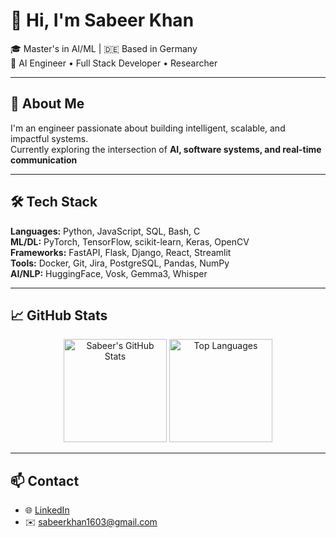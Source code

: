 # 👋 Hi, I'm Sabeer Khan

🎓 Master's in AI/ML | 🇩🇪 Based in Germany  
🚀 AI Engineer • Full Stack Developer • Researcher

---

## 🧠 About Me

I'm an engineer passionate about building intelligent, scalable, and impactful systems.  
Currently exploring the intersection of **AI, software systems, and real-time communication**

---

## 🛠️ Tech Stack

**Languages:** Python, JavaScript, SQL, Bash, C  
**ML/DL:** PyTorch, TensorFlow, scikit-learn, Keras, OpenCV  
**Frameworks:** FastAPI, Flask, Django, React, Streamlit  
**Tools:** Docker, Git, Jira, PostgreSQL, Pandas, NumPy  
**AI/NLP:** HuggingFace, Vosk, Gemma3, Whisper

---


## 📈 GitHub Stats

<p align="center">
  <img src="https://github-readme-stats.vercel.app/api?username=sabeer-khan&show_icons=true&theme=tokyonight" alt="Sabeer's GitHub Stats" height="165" />
  <img src="https://github-readme-stats.vercel.app/api/top-langs/?username=sabeer-khan&layout=compact&theme=tokyonight" alt="Top Languages" height="165" />
</p>

---

## 📫 Contact

- 🌐 [LinkedIn](https://www.linkedin.com/in/sabeer-ahmed-khan/)
- ✉️ sabeerkhan1603@gmail.com


<!---
sabeer-khan/sabeer-khan is a ✨ special ✨ repository because its `README.md` (this file) appears on your GitHub profile.
You can click the Preview link to take a look at your changes.
--->
